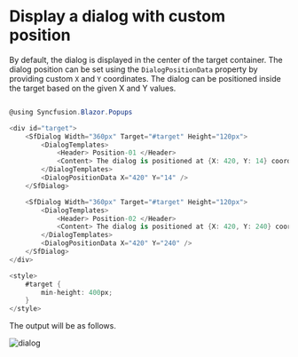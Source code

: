 # Display a dialog with custom position

By default, the dialog is displayed in the center of the target container. The dialog position can be set using the `DialogPositionData` property by providing custom `X` and `Y` coordinates.
The dialog can be positioned inside the target based on the given X and Y values.

```csharp

@using Syncfusion.Blazor.Popups

<div id="target">
    <SfDialog Width="360px" Target="#target" Height="120px">
        <DialogTemplates>
            <Header> Position-01 </Header>
            <Content> The dialog is positioned at {X: 420, Y: 14} coordinates </Content>
        </DialogTemplates>
        <DialogPositionData X="420" Y="14" />
    </SfDialog>

    <SfDialog Width="360px" Target="#target" Height="120px">
        <DialogTemplates>
            <Header> Position-02 </Header>
            <Content> The dialog is positioned at {X: 420, Y: 240} coordinates </Content>
        </DialogTemplates>
        <DialogPositionData X="420" Y="240" />
    </SfDialog>
</div>

<style>
    #target {
        min-height: 400px;
    }
</style>

```

The output will be as follows.

![dialog](../images/dialog-custom-position.png)